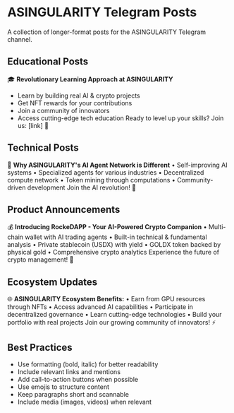 # ASINGULARITY Telegram Posts

A collection of longer-format posts for the ASINGULARITY Telegram channel.

## Educational Posts

🎓 **Revolutionary Learning Approach at ASINGULARITY**
- Learn by building real AI & crypto projects
- Get NFT rewards for your contributions
- Join a community of innovators
- Access cutting-edge tech education
Ready to level up your skills? Join us: [link] 🚀

## Technical Posts

🤖 **Why ASINGULARITY's AI Agent Network is Different**
• Self-improving AI systems
• Specialized agents for various industries
• Decentralized compute network
• Token mining through computations
• Community-driven development
Join the AI revolution! 🌟

## Product Announcements

💰 **Introducing RockeDAPP - Your AI-Powered Crypto Companion**
• Multi-chain wallet with AI trading agents
• Built-in technical & fundamental analysis
• Private stablecoin (USDX) with yield
• GOLDX token backed by physical gold
• Comprehensive crypto analytics
Experience the future of crypto management! 🚀

## Ecosystem Updates

🌐 **ASINGULARITY Ecosystem Benefits:**
• Earn from GPU resources through NFTs
• Access advanced AI capabilities
• Participate in decentralized governance
• Learn cutting-edge technologies
• Build your portfolio with real projects
Join our growing community of innovators! ⚡️

## Best Practices

- Use formatting (bold, italic) for better readability
- Include relevant links and mentions
- Add call-to-action buttons when possible
- Use emojis to structure content
- Keep paragraphs short and scannable
- Include media (images, videos) when relevant 